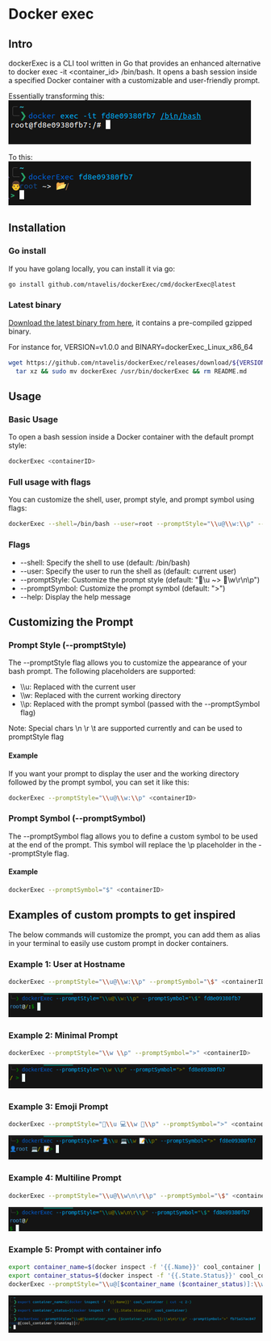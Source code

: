 # Docker exec

## Intro
dockerExec is a CLI tool written in Go that provides an enhanced alternative to docker exec -it <container_id> /bin/bash. It opens a bash session inside a specified Docker container with a customizable and user-friendly prompt.

Essentially transforming this:\
![Native docker exec bash session prompt](.docs/docker_native.png)

To this:\
![Docker exec colorful bash prompt](.docs/docker_exec.png)

## Installation

### Go install
If you have golang locally, you can install it via go:
```bash
go install github.com/ntavelis/dockerExec/cmd/dockerExec@latest
```
### Latest binary
[Download the latest binary from here](https://github.com/ntavelis/dockerExec/releases/latest), it contains a pre-compiled gzipped binary.

For instance for, VERSION=v1.0.0 and BINARY=dockerExec_Linux_x86_64
```bash
wget https://github.com/ntavelis/dockerExec/releases/download/${VERSION}/${BINARY}.tar.gz -O - |\
  tar xz && sudo mv dockerExec /usr/bin/dockerExec && rm README.md
```

## Usage

### Basic Usage
To open a bash session inside a Docker container with the default prompt style:

```bash
dockerExec <containerID>
```

### Full usage with flags
You can customize the shell, user, prompt style, and prompt symbol using flags:
```bash
dockerExec --shell=/bin/bash --user=root --promptStyle="\\u@\\w:\\p" --promptSymbol="$" <containerID>
```

### Flags

* --shell: Specify the shell to use (default: /bin/bash)
* --user: Specify the user to run the shell as (default: current user)
* --promptStyle: Customize the prompt style (default: "👨\u ~> 📂\w\r\n\p")
* --promptSymbol: Customize the prompt symbol (default: ">")
* --help: Display the help message

## Customizing the Prompt

### Prompt Style (--promptStyle)

The --promptStyle flag allows you to customize the appearance of your bash prompt. The following placeholders are supported:

* \\\u: Replaced with the current user
* \\\w: Replaced with the current working directory
* \\\p: Replaced with the prompt symbol (passed with the --promptSymbol flag)

Note: Special chars \n \r \t are supported currently and can be used to promptStyle flag

#### Example

If you want your prompt to display the user and the working directory followed by the prompt symbol, you can set it like this:

```bash
dockerExec --promptStyle="\\u@\\w:\\p" <containerID>
```

### Prompt Symbol (--promptSymbol)

The --promptSymbol flag allows you to define a custom symbol to be used at the end of the prompt. This symbol will replace the \\p placeholder in the --promptStyle flag.

#### Example

```bash
dockerExec --promptSymbol="$" <containerID>
```

## Examples of custom prompts to get inspired

The below commands will customize the prompt, you can add them as alias in your terminal to easily use custom prompt in docker containers.

### Example 1: User at Hostname

```bash
dockerExec --promptStyle="\\u@\\w:\\p" --promptSymbol="\$" <containerID>
```

![example prompt1](.docs/prompt1.png)

### Example 2: Minimal Prompt

```bash
dockerExec --promptStyle="\\w \\p" --promptSymbol=">" <containerID>
```

![example prompt2](.docs/prompt2.png)

### Example 3: Emoji Prompt

```bash
dockerExec --promptStyle="👤\\u 💻\\w 📝\\p" --promptSymbol=">" <containerID>
```

![example prompt3](.docs/prompt3.png)

### Example 4: Multiline Prompt

```bash
dockerExec --promptStyle="\\u@\\w\n\r\\p" --promptSymbol="\$" <containerID>
```

![example prompt4](.docs/prompt4.png)

### Example 5: Prompt with container info

```bash
export container_name=$(docker inspect -f '{{.Name}}' cool_container | cut -c 2-)
export container_status=$(docker inspect -f '{{.State.Status}}' cool_container)
dockerExec --promptStyle="\\u@[$container_name ($container_status)]:\\w\n\r\\p" --promptSymbol=">" <containerID>
```

![example prompt5](.docs/prompt5.png)